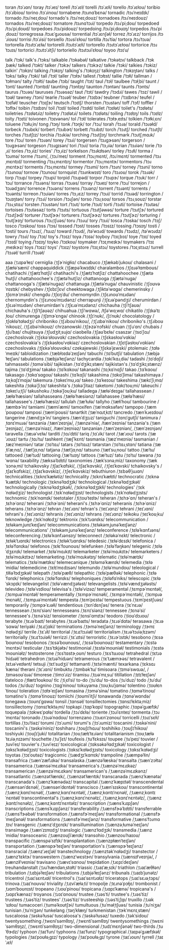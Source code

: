 toran	/tɔˈɹɑn/
toray	/tɔˈɹeɪ/
torell	/tɔˈɹɛɫ/
torelli	/tɔˈɹɛɫi/
torello	/tɔˈɹɛɫoʊ/
toribio	/tɔˈɹibioʊ/
torino	/tɔˈɹinoʊ/
tornabene	/tɔɹnɑˈbɛnə/
tornadic	/tɔɹˈneɪdɪk/
tornado	/tɔɹˈneɪˌdoʊ/
tornado's	/tɔɹˈneɪˌdoʊz/
tornadoes	/tɔɹˈneɪdoʊz/
tornados	/tɔɹˈneɪˌdoʊz/
tornatore	/tɔɹnɑˈtɔɹi/
torpedo	/tɔɹˈpiˌdoʊ/
torpedoed	/tɔɹˈpiˌdoʊd/
torpedoes	/tɔɹˈpidoʊz/
torpedoing	/tɔɹˈpiˌdoʊɪŋ/
torpedos	/tɔɹˈpiˌdoʊz/
torregrossa	/tɔɹɛˈɡɹoʊsə/
torrential	/tɔˈɹɛnʃəɫ/
torrez	/tɔˈɹɛz/
torrijos	/tɔˈɹioʊs/
torrisi	/tɔˈɹisi/
torsiello	/tɔɹsiˈɛɫoʊ/
tortilla	/tɔɹˈtiə/
tortora	/tɔɹˈtɔɹə/
tortorella	/tɔɹtɔˈɹɛɫə/
tortorelli	/tɔɹtɔˈɹɛɫi/
tortorello	/tɔɹtɔˈɹɛɫoʊ/
tortorice	/tɔɹˈtɔɹɪs/
tortorici	/tɔɹtɔˈɹitʃi/
tortoriello	/tɔɹtɔɹiˈɛɫoʊ/
toyoo	/tɔɪˈu/

talk	/ˈtɔk/
talk's	/ˈtɔks/
talkable	/ˈtɔkəbəɫ/
talkative	/ˈtɔkətɪv/
talkback	/ˈtɔkˌbæk/
talked	/ˈtɔkt/
talker	/ˈtɔkɝ/
talkers	/ˈtɔkɝz/
talkie	/ˈtɔki/
talkies	/ˈtɔkiz/
talkin'	/ˈtɔkɪn/
talking	/ˈtɔkɪŋ/
talking's	/ˈtɔkɪŋz/
talkington	/ˈtɔkɪŋtən/
talks	/ˈtɔks/
talky	/ˈtɔki/
tall	/ˈtɔɫ/
taller	/ˈtɔɫɝ/
tallest	/ˈtɔɫɪst/
tallie	/ˈtɔɫi/
tallman	/ˈtɔɫmən/
talty	/ˈtɔɫti/
taube	/ˈtɔb/
taught	/ˈtɔt/
taul	/ˈtɔɫ/
taulbee	/ˈtɔɫˌbi/
taunt	/ˈtɔnt/
taunted	/ˈtɔntɪd/
taunting	/ˈtɔntɪŋ/
taunton	/ˈtɔntən/
taunts	/ˈtɔnts/
taurus	/ˈtɔɹəs/
tauruses	/ˈtɔɹəsəz/
taut	/ˈtɔt/
tawdry	/ˈtɔdɹi/
tawes	/ˈtɔz/
tawil	/ˈtɔəɫ/
tawney	/ˈtɔni/
tearle	/ˈtɔɹəɫ/
teuber	/ˈtɔɪbɝ/
teubner	/ˈtɔɪbnɝ/
teufel	/ˈtɔɪfəɫ/
teuscher	/ˈtɔɪʃɝ/
teutsch	/ˈtɔɪtʃ/
thorsten	/ˈtɔɹstən/
toff	/ˈtɔf/
toffler	/ˈtɔfɫɝ/
toibin	/ˈtɔɪbɪn/
toil	/ˈtɔɪɫ/
toiled	/ˈtɔɪɫd/
toilet	/ˈtɔɪɫət/
toilet's	/ˈtɔɪɫəts/
toiletries	/ˈtɔɪɫətɹiz/
toiletry	/ˈtɔɪɫətɹi/
toilets	/ˈtɔɪɫəts/
toiling	/ˈtɔɪɫɪŋ/
toils	/ˈtɔɪɫz/
toity	/ˈtɔɪti/
toivonen	/ˈtɔɪvənən/
tol	/ˈtɔɫ/
tolerates	/ˈtɔɫɝˌeɪts/
tolkien	/ˈtɔɫkiˌɛn/
toluene	/ˈtɔɫuˌin/
tong	/ˈtɔŋ/
tonk	/ˈtɔŋk/
tor	/ˈtɔɹ/
torah	/ˈtɔɹə/
torald	/ˈtɔɹəɫd/
torbeck	/ˈtɔɹbɛk/
torbert	/ˈtɔɹbɝt/
torbett	/ˈtɔɹbɪt/
torch	/ˈtɔɹtʃ/
torched	/ˈtɔɹtʃt/
torches	/ˈtɔɹtʃɪz/
torchia	/ˈtɔɹkiə/
torching	/ˈtɔɹtʃɪŋ/
torchmark	/ˈtɔɹtʃˌmɑɹk/
tore	/ˈtɔɹ/
toren	/ˈtɔɹən/
torey	/ˈtɔɹi/
torgersen	/ˈtɔɹɡɝsən/
torgerson	/ˈtɔɹɡɝsən/
torgeson	/ˈtɔɹɡɪsən/
tori	/ˈtɔɹi/
toria	/ˈtɔˌɹiə/
torian	/ˈtɔɹiən/
torie	/ˈtɔˌɹi/
tories	/ˈtɔˌɹiz/
tories'	/ˈtɔˌɹiz/
torkelson	/ˈtɔɹkɪɫsən/
torley	/ˈtɔɹɫi/
torma	/ˈtɔɹmə/
torme	/ˈtɔɹm/, /ˌtɔɹˈmeɪ/
torment	/ˈtɔɹˌmɛnt/, /tɔɹˈmɛnt/
tormented	/ˈtɔɹˌmɛntɪd/
tormenting	/ˈtɔɹˌmɛntɪŋ/
tormentor	/ˈtɔɹˌmɛntɝ/
tormentors	/ˈtɔɹˌmɛntɝz/
torments	/ˈtɔɹˌmɛnts/
tormey	/ˈtɔɹmi/
torn	/ˈtɔɹn/
torney	/ˈtɔɹni/
torno	/ˈtɔɹnoʊ/
tornow	/ˈtɔɹnoʊ/
tornquist	/ˈtɔɹnkwɪst/
toro	/ˈtɔɹoʊ/
torok	/ˈtɔɹək/
torp	/ˈtɔɹp/
torpey	/ˈtɔɹpi/
torpid	/ˈtɔɹpəd/
torpor	/ˈtɔɹpɝ/
torque	/ˈtɔɹk/
torr	/ˈtɔɹ/
torrance	/ˈtɔɹəns/
torras	/ˈtɔɹəs/
torray	/ˈtɔɹeɪ/
torre	/ˈtɔɹ/
torrejon	/ˈtɔɹədʒɑn/
torrence	/ˈtɔɹəns/
torrens	/ˈtɔɹənz/
torrent	/ˈtɔɹənt/
torrents	/ˈtɔɹənts/
torreon	/ˈtɔɹiən/
torres	/ˈtɔˌɹɛz/
torrey	/ˈtɔɹi/
torrid	/ˈtɔɹəd/
torrington	/ˈtɔɹɪŋtən/
torry	/ˈtɔɹi/
torsion	/ˈtɔɹʃən/
torso	/ˈtɔɹˌsoʊ/
torsos	/ˈtɔɹˌsoʊz/
torstar	/ˈtɔɹˌstɑɹ/
torsten	/ˈtɔɹstən/
tort	/ˈtɔɹt/
torte	/ˈtɔɹt/
torti	/ˈtɔɹti/
tortoise	/ˈtɔɹtəs/
tortoises	/ˈtɔɹtəsəz/
torts	/ˈtɔɹts/
tortuous	/ˈtɔɹtʃəwəs/
torture	/ˈtɔɹtʃɝ/
tortured	/ˈtɔɹtʃɝd/
torturer	/ˈtɔɹtʃɝɝ/
torturers	/ˈtɔɹtʃɝɝz/
tortures	/ˈtɔɹtʃɝz/
torturing	/ˈtɔɹtʃɝɪŋ/
torturous	/ˈtɔɹˌtʃuəs/
toru	/ˈtɔɹu/
tory	/ˈtɔɹi/
tosca	/ˈtɔskə/
tosch	/ˈtɔʃ/
tosco	/ˈtɔskoʊ/
toss	/ˈtɔs/
tossed	/ˈtɔst/
tosses	/ˈtɔsɪz/
tossing	/ˈtɔsɪŋ/
tosti	/ˈtɔsti/
tours	/ˈtɔɹz/, /ˈtʊɹz/
toward	/ˈtɔɹd/, /təˈwɔɹd/
towards	/ˈtɔɹdz/, /təˈwɔɹdz/
towry	/ˈtɔɹi/
toy	/ˈtɔɪ/
toy's	/ˈtɔɪz/
toya	/ˈtɔɪə/
toyboy	/ˈtɔɪˌbɔɪ/
toye	/ˈtɔɪ/
toyed	/ˈtɔɪd/
toying	/ˈtɔɪɪŋ/
toyko	/ˈtɔɪkoʊ/
toymaker	/ˈtɔɪˌmeɪkɝ/
toymakers	/ˈtɔɪˌmeɪkɝz/
toys	/ˈtɔɪz/
toys'	/ˈtɔɪz/
toystore	/ˈtɔɪˌstɔɹ/
toystores	/ˈtɔɪˌstɔɹz/
turrell	/ˈtɔɹəɫ/
turrill	/ˈtɔɹəɫ/

aaa	/ˌtɹɪpəˈɫeɪ/
cerniglia	/ˌtʃɝˈniɡɫiɑ/
chacabuco	/ˌtʃækəbˈjukoʊ/
chalasani	/ˌtʃæɫəˈsæni/
chappaquiddick	/ˌtʃæpəˈkwɪdɪk/
charalambos	/ˌtʃɑɹəˈɫɑmboʊs/
chatihachi	/ˌtʃætɪˈhɑtʃi/
chatihachi's	/ˌtʃætɪˈhɑtʃiz/
chattahoochee	/ˌtʃætəˈhutʃi/
chattahoochee's	/ˌtʃætəˈhutʃiz/
chattanooga	/ˌtʃætəˈnuɡə/
chattanooga's	/ˌtʃætəˈnuɡəz/
chattanuga	/ˌtʃætəˈnuɡə/
chauvinistic	/ˌtʃoʊvəˈnɪstɪk/
chebyshev	/ˌtʃɛbɪˈʃɛv/
cheektowaga	/ˌtʃiktəˈwɑɡə/
chemerinsky	/ˌtʃɛmɝˈɪnski/
chengdu	/ˌtʃɛŋˈdu/
chernomyrdin	/ˌtʃɛɹnoʊˈmɪɹdən/
chernomyrdin's	/ˌtʃɛɹnoʊˈmɪɹdənz/
cherrapunji	/ˌtʃɛɹəˈpəndʒi/
cherumirdan	/ˌtʃɛɹəˈmɪɹdən/
cherumirdan's	/ˌtʃɛɹəˈmɪɹdənz/
chichauha	/ˌtʃiˈtʃaʊə/
chichauha's	/ˌtʃiˈtʃaʊəz/
chihuahua	/ˌtʃiˈwɑwə/, /tʃəˈwɑˌwɑ/
chikatilo	/ˌtʃɪkəˈtɪˌɫoʊ/
chimurenga	/ˌtʃɪmɝˈɛnɡə/
chinook	/ˌtʃɪˈnʊk/, /ʃɪˈnʊk/
chocolatology	/ˌtʃɑkɫəˈtɑɫədʒi/
chriboniko	/ˌtʃɹiboʊˈnikoʊ/, /ˌtʃɹɪbəˈnikoʊ/
chriboniko's	/ˌtʃɹiboʊˈnikoʊz/, /ˌtʃɹɪbəˈnikoʊz/
chrzanowski	/ˌtʃɝzəˈnɔfski/
chuan	/ˌtʃuˈɑn/
chubais	/ˌtʃuˈbaɪ/
chujitsuya	/ˌtʃudʒitˌsujɑ/
ciaobella	/ˌtʃaʊˈbɛɫə/
csaszar	/ˌtsɑˈʃɑɹ/
czechoslovak	/ˌtʃɛkəˈsɫoʊvɑk/
czechoslovakia	/ˌtʃɛkəsɫoʊˈvɑkiə/
czechoslovakia's	/ˌtʃɛkəsɫoʊˈvɑkiəz/
czechoslovakian	/ˌtʃɛtʃəsɫoʊˈvɑkiən/
czechoslovaks	/ˌtʃɛkəˈsɫoʊvɑks/
czekajewski	/ˌtʃɛkəˈjɛwski/
ptolemaic	/ˌtɑɫəˈmeɪɪk/
tabloidization	/ˌtæbɫɔɪdəˈzeɪʃən/
tabuchi	/ˌtɑˈbutʃi/
tabulation	/ˌtæbjəˈɫeɪʃən/
tabulations	/ˌtæbjəˈɫeɪʃənz/
tachycardia	/ˌtɑkiˈkɑɹˌdiə/
tadashi	/ˌtɑˈdɑʃi/
tahmassebi	/ˌtɑməˈsibi/
tajikistan	/ˌtɑˈdʒikɪˌstæn/
tajikistan's	/ˌtɑˈdʒikɪˌstænz/
tajima	/ˌtɑˈdʒimə/
takako	/ˌtɑˈkɑkoʊ/
takanashi	/ˌtɑˌkɑˈnɑʃi/
takao	/ˌtɑˈkɑoʊ/
takasago	/ˌtɑkɑˈsɑɡoʊ/
takashi	/ˌtɑˈkɑʃi/
takashima	/ˌtɑkɑˈʃimə/
takashimaya	/ˌtɑˌkɑʃɪˈmɑjə/
takemura	/ˌtɑkeɪˈmʊˌɹɑ/
takeo	/ˌtɑˈkeɪoʊ/
takeshima	/ˌtækɪˈʃiˌmɑ/
takeshita	/ˌtɑkəˈʃiˌtɑ/
takeshita's	/ˌtɑkəˈʃitəz/
taketomi	/ˌtɑkɪˈtoʊˌmi/
takeuchi	/ˌtɑkeɪˈuˌtʃi/
takushoku	/ˌtɑkəˈʃoʊˌku/
talladega	/ˌtæɫəˈdeɪɡə/
tallahassean	/ˌtæɫəˈhæsiən/
tallahasseans	/ˌtæɫəˈhæsiənz/
tallahassee	/ˌtæɫəˈhæsi/
tallahassee's	/ˌtæɫəˈhæsiz/
tallulah	/ˌtæˈɫuɫə/
tallyho	/ˌtæɫiˈhoʊ/
tambourine	/ˌtæmbɝˈin/
tamiami	/ˌtæmiˈæmi/
tamoxifen	/ˌtæˈmɑksəfən/
tampopo	/ˌtæmˈpoʊpoʊ/
tamposi	/ˌtæmˈpoʊsi/
tanartkit	/ˌtæˈnɑɹtˌkɪt/
tancredo	/ˌtænˈkɹeɪdoʊ/
tangerine	/ˌtændʒɝˈin/
tangiers	/ˌtænˈdʒɪɹz/
taniguchi	/ˌtɑnɪˈɡutʃi/
tanimura	/ˌtɑnɪˈmuɹə/
tanzania	/ˌtænˈzeɪnjə/, /ˌtænzəˈniə/, /tænˈzeɪniə/
tanzania's	/ˌtænˈzeɪnjəz/, /ˌtænzəˈniəz/, /tænˈzeɪniəz/
tanzanian	/ˌtænˈzeɪniən/, /ˌtænˈzeɪnjən/
taravella	/ˌtæɹəˈvɛɫə/
tarditi	/ˌtɑɹˈdɪti/
tariq	/ˌtɑˈɹik/
tarot	/ˌtæˈɹoʊ/
tarots	/ˌtæˈɹoʊz/
tartu	/ˌtɑɹˈtu/
tashkent	/ˌtæʃˈkɛnt/
tasmania	/ˌtæzˈmeɪniə/
tasmanian	/ˌtæzˈmeɪniən/
tatar	/ˌtɑˈtɑɹ/
tatars	/ˌtɑˈtɑɹz/
tatarstan	/ˌtɑˈtɑɹˌstɑn/
tatiana	/ˌtæˌtiˈæˌnɑ/, /ˌtætˈjɑˌnɑ/
tatjana	/ˌtætˈjɑˌnɑ/
tatsuno	/ˌtætˈsuˌnoʊ/
tattoo	/ˌtæˈtu/
tattooed	/ˌtæˈtud/
tattooing	/ˌtæˈtuɪŋ/
tattoos	/ˌtæˈtuz/
tatu	/ˌtɑˈtu/
tawana	/ˌtɑˈwɑnə/
taxability	/ˌtæksəˈbɪɫɪti/
taxonomies	/ˌtækˈsɔnəˌmiz/
taxonomy	/ˌtækˈsɔnəˌmi/
tchaikovsky	/ˌtʃaɪˈkɑfski/, /ˌtʃaɪˈkɑvski/, /ˌtʃeɪˈkɑvski/
tchaikovsky's	/ˌtʃaɪˈkɑfskiz/, /ˌtʃaɪˈkɑvskiz/, /ˌtʃeɪˈkɑvskiz/
tebuthiuron	/ˌtɛbəθˈjuɹɑn/
technicalities	/ˌtɛknɪˈkæɫətiz/
technicality	/ˌtɛknɪˈkæɫɪti/
technocratic	/ˌtɛknəˈkɹætɪk/
technologic	/ˌtɛknəˈɫɑdʒɪk/
technological	/ˌtɛknəˈɫɑdʒɪkəɫ/
technologically	/ˌtɛknəˈɫɑdʒɪkəɫi/, /ˌtɛknəˈɫɑdʒɪkɫi/
technologies'	/ˌtɛkˈnɑɫədʒiz/
technologist	/ˌtɛkˈnɑɫədʒɪst/
technologists	/ˌtɛkˈnɑɫədʒɪsts/
technomic	/ˌtɛkˈnɑmɪk/
teetotaler	/ˌtiˌtoʊˈteɪɫɝ/
teheran	/ˌtɛhɝˈɑn/
teheran's	/ˌtɛhɝˈɑnz/
teherani	/ˌtɛhɝˈɑni/
teherani's	/ˌtɛhɝˈɑniz/
teheranis	/ˌtɛhɝˈɑniz/
teherans	/ˌtɛhɝˈɑnz/
tehran	/ˌteɪˈɹɑn/
tehran's	/ˌteɪˈɹɑnz/
tehrani	/ˌteɪˈɹɑni/
tehrani's	/ˌteɪˈɹɑniz/
tehranis	/ˌteɪˈɹɑniz/
tehrans	/ˌteɪˈɹɑnz/
teikoku	/ˌteɪˈkoʊˌku/
teknowledge	/ˌtɛkˈnɑɫɛdʒ/
tektronix	/ˌtɛkˈtɹɑnɪks/
telecommunication	/ˌtɛɫəkəmˌjunɪˈkeɪʃən/
telecommunications	/ˌtɛɫəkəmˌjunəˈkeɪʃənz/
telecommunications'	/ˌtɛɫəkəmˌjunəˈkeɪʃənz/
teleconference	/ˌtɛɫəˈkɑnfɹəns/
teleconferencing	/ˌtɛɫəˈkɑnfɹənsɪŋ/
teleconnect	/ˌtɛɫəkəˈnɛkt/
telectronic	/ˌtɛɫəkˈtɹɑnɪk/
telectronics	/ˌtɛɫəkˈtɹɑnɪks/
teledesic	/ˌtɛɫəˈdɛsɪk/
telefonica	/ˌtɛɫəˈfɑnɪkə/
telefonos	/ˌtɛɫɛˈfoʊnoʊs/
telefunken	/ˌtɛɫəˈfəŋkən/
telegenic	/ˌtɛɫəˈdʒɛnɪk/
telemarket	/ˌtɛɫəˈmɑɹkɪt/
telemarketer	/ˌtɛɫəˈmɑɹkɪtɝ/
telemarketers	/ˌtɛɫəˈmɑɹkɪtɝz/
telemarketing	/ˌtɛɫəˈmɑɹkətɪŋ/
telematic	/ˌtɛɫəˈmætɪk/
telematics	/ˌtɛɫəˈmætɪks/
telemecanique	/ˌtɛɫəməˈkænɪk/
telemedia	/ˌtɛɫəˈmidiə/
telemedicine	/ˌtɛɫɪˈmɛdɪsən/
telemundo	/ˌtɛɫəˈmundoʊ/
teleological	/ˌtiɫiəˈɫɔdʒɪkəɫ/
telepath	/ˌtɛɫəˈpæθ/
telepathic	/ˌtɛɫəˈpæθək/
telephonic	/ˌtɛɫəˈfɑnɪk/
telephonics	/ˌtɛɫəˈfɑnɪks/
telephoniques	/ˌtɛɫəfɑˈniks/
telescopic	/ˌtɛɫəˈskɔpɪk/
televangelist	/ˌtɛɫəˈvændʒəɫəst/
televangelists	/ˌtɛɫəˈvændʒəɫəsts/
televideo	/ˌtɛɫəˈvɪdioʊ/
televisa's	/ˌtɛɫəˈvizəz/
temperamental	/ˌtɛmpɝˈmɛntəɫ/, /ˌtɛmpɹəˈmɛntəɫ/
temperamentally	/ˌtɛmpɝˈmɛnəɫi/, /ˌtɛmpɝˈmɛntəɫi/, /ˌtɛmpɹəˈmɛnəɫi/, /ˌtɛmpɹəˈmɛntəɫi/
tempesta	/ˌtɛmˈpɛstə/
tempestuous	/ˌtɛmˈpɛstʃuəs/
temporarily	/ˌtɛmpɝˈɛɹəɫi/
tendentious	/ˌtɛnˈdɛnʃəs/
tenera	/ˌtɛˈnɛɹə/
tennessean	/ˌtɛnɪˈsiən/
tennesseans	/ˌtɛnɪˈsiənz/
tennessee	/ˌtɛnəˈsi/
tennessee's	/ˌtɛnəˈsiz/
tensiometer	/ˌtɛnsiˈɑmɪtɝ/
teodoro	/ˌtioʊˈdɔɹoʊ/
terabyte	/ˌtɛɹəˈbaɪt/
terabytes	/ˌtɛɹəˈbaɪts/
teradata	/ˌtɛɹəˈdɑtə/
terasawa	/ˌtɛɹəˈsɑwə/
teriyaki	/ˌtɛɹɪˈjɑki/
terminations	/ˌtɝməˈneɪʃənz/
terminology	/ˌtɝmɪˈnɑɫədʒi/
terrile	/ˌtɛˈɹiɫ/
territorial	/ˌtɛɹɪˈtɔɹiəɫ/
territorialism	/ˌtɛɹəˈtɔɹiəˌɫɪzəm/
territorially	/ˌtɛɹɪˈtɔɹiəɫi/
terrizzi	/ˌtɛˈɹɪtsi/
terroristic	/ˌtɛɹɝˈɪstɪk/
tesobono	/ˌtɛsəˈboʊnoʊ/
tesobonos	/ˌtɛsəˈboʊnoʊs/, /ˌtɛsəˈboʊnoʊz/
testamentary	/ˌtɛstəˈmɛntɝi/
testicular	/ˌtɛsˈtɪkjəɫɝ/
testimonial	/ˌtɛstəˈmoʊniəɫ/
testimonials	/ˌtɛstəˈmoʊniəɫz/
testosterone	/ˌtɛsˈtɑstɝˌoʊn/
testuro	/ˌtɛsˈtʊɹoʊ/
tetrahedral	/ˌtɛtɹəˈhidɹəɫ/
tetrahedron	/ˌtɛtɹəˈhidɹən/
tetramerous	/ˌtɛˈtɹæmɝəs/
tetravalent	/ˌtɛtɹəˈveɪɫənt/
tetsuji	/ˌtɛtˈsudʒi/
tettamanti	/ˌtɛtəˈmænti/
texarkana	/ˌtɛksɑɹˈkænə/
therani	/ˌtɛˈɹɑni/
timbuktu	/ˌtɪmbəkˈtu/
timisoara	/ˌtɪməˈswɑɹə/, /ˌtɪməsoʊˈɑɹə/
timorese	/ˌtimɔˈɹiz/
tiramisu	/ˌtɪɹəˈmɪˌsu/
titillation	/ˌtɪtɪˈɫeɪʃən/
tlateloco	/ˌtɫætɪˈɫoʊkoʊ/
tlc	/ˌtiˌɛɫˈsi/
to-do	/ˌtuˈdu/
to-dos	/ˌtuˈduz/
todo	/ˌtuˈdu/
todos	/ˌtuˈduz/
tognino	/ˌtɑɡˈninoʊ/
tokuyama	/ˌtoʊˌkuˈjɑmə/
tolentino	/ˌtoʊɫɛnˈtinoʊ/
toleration	/ˌtɑɫɝˈeɪʃən/
tomasina	/ˌtɔməˈsinə/
tomatino	/ˌtɑməˈtinoʊ/
tomatino's	/ˌtɑməˈtinoʊz/
tomiichi	/ˌtoʊmiˈitʃi/
tonawanda	/ˌtɑnəˈwɑndə/
tonegawa	/ˌtoʊnɪˈɡɑwə/
tonsil	/ˌtɑnsəɫ/
tonsillectomies	/ˌtɑnsɪˈɫɛktəˌmiz/
tonsillectomy	/ˌtɑnsɪˈɫɛktəˌmi/
topkapi	/ˌtɑpˈkɑpi/
topographic	/ˌtɑpəˈɡɹæfɪk/
toquepala	/ˌtɑkwɛˈpɑɫə/
tordella	/ˌtɔɹˈdɛɫə/
toriente	/ˌtɔɹiˈɛnteɪ/
tormenta	/ˌtɔɹˈmɛntə/
toronado	/ˌtɔɹəˈnɑdoʊ/
torrenzano	/ˌtɔɹɛnˈzɑnoʊ/
torricelli	/ˌtɔɹɪˈsɛɫi/
tortillas	/ˌtɔɹˈtiəz/
torumi	/ˌtɔˈɹumi/
torumi's	/ˌtɔˈɹumiz/
toscanini	/ˌtɔskəˈnini/
toscanini's	/ˌtəskəˈniniz/
toshiharu	/ˌtoʊʃɪˈhɑɹu/
toshihiko	/ˌtoʊʃɪˈhikoʊ/
toshiyuki	/ˌtoʊʃɪˈjuki/
totalitarian	/ˌtoʊˌtæɫɪˈtɛɹiən/
totalitarianism	/ˌtoʊˌtæɫəˈtɛɹiəˌnɪzəm/
touchette	/ˌtuˈʃɛt/
toufexis	/ˌtuˈfɛksɪs/
toupee	/ˌtuˈpeɪ/
touvier	/ˌtuviˈeɪ/
touvier's	/ˌtuviˈeɪz/
toxicological	/ˌtɑksəkəˈɫɑdʒɪkəɫ/
toxicologist	/ˌtɑksɪˈkɑɫədʒɪst/
toxicologists	/ˌtɑksɪˈkɑɫədʒɪsts/
toxicology	/ˌtɑksɪˈkɑɫədʒi/
toyotas	/ˌtɔɪˈoʊtəz/
tragicomic	/ˌtɹædʒɪˈkɑmɪk/
trampoline	/ˌtɹæmpəˈɫin/
transafrica	/ˌtɹænˈzæfɹɪkə/
transalaska	/ˌtɹænzəˈɫæskə/
transalta	/ˌtɹænˈzɔɫtə/
transamerica	/ˌtɹænsəˈmɛɹɪkə/
transamerica's	/ˌtɹænzəˈmɛɹɪkəz/
transamerican	/ˌtɹænzəˈmɛɹɪkən/
transamerican's	/ˌtɹænzəˈmɛɹɪkənz/
transatlantic	/ˌtɹænzətˈɫænɪk/, /ˌtɹænzətˈɫæntɪk/
transcanada	/ˌtɹænzˈkænətə/
transcanada's	/ˌtɹænzˈkænədəz/
transcapital	/ˌtɹænzˈkæpɪtəɫ/
transcendental	/ˌtɹænsənˈdɛnəɫ/, /ˌtɹænsənˈdɛntəɫ/
transcisco	/ˌtɹænˈsɪskoʊ/
transcontinental	/ˌtɹænzˌkɑnɪˈnɛnəɫ/, /ˌtɹænzˌkɑnɪˈnɛntəɫ/, /ˌtɹænzˌkɑntɪˈnɛnəɫ/, /ˌtɹænzˌkɑntɪˈnɛntəɫ/
transcontinental's	/ˌtɹænzˌkɑnɪˈnɛnəɫz/, /ˌtɹænzˌkɑnɪˈnɛntəɫz/, /ˌtɹænzˌkɑntɪˈnɛnəɫz/, /ˌtɹænzˌkɑntɪˈnɛntəɫz/
transcription	/ˌtɹænsˈkɹɪpʃən/
transcriptions	/ˌtɹænsˈkɹɪpʃənz/
transferability	/ˌtɹænsfɝəˈbɪɫɪti/
transferrable	/ˌtɹænsˈfɝəbəɫ/
transformation	/ˌtɹænsfɝˈmeɪʃən/
transformational	/ˌtɹænsfɝˈmeɪʃənəɫ/
transformations	/ˌtɹænsfɝˈmeɪʃənz/
transformative	/ˌtɹænsˈfɔɹmɑˌtɪv/
transgenic	/ˌtɹænzˈdʒɛnɪk/
transillumination	/ˌtɹænzəˌɫuməˈneɪʃən/
transimage	/ˌtɹænˈzɪmɪdʒ/
translogic	/ˌtɹænzˈɫɑdʒɪk/
transmedia	/ˌtɹænzˈmidiə/
transoceanic	/ˌtɹænzoʊʃiˈænɪk/
transohio	/ˌtɹænzoʊˈhaɪoʊ/
transpacific	/ˌtɹænspəˈsɪfɪk/
transplantation	/ˌtɹænzpɫænˈteɪʃən/
transportation	/ˌtɹænspɝˈteɪʃən/
transportation's	/ˌtɹænspɝˈteɪʃənz/
transracial	/ˌtɹænzˈɹeɪʃəɫ/
transtechnology	/ˌtɹænztəkˈnɑɫədʒi/
transtector	/ˌtɹænzˈtɛktɝ/
transwestern	/ˌtɹænzˈwɛstɝn/
transylvania	/ˌtɹænsɪɫˈveɪnjə/, /ˌtɹænziɫˈveɪniə/
travisano	/ˌtɹævɪˈsɑnoʊ/
trepidation	/ˌtɹɛpɪˈdeɪʃən/
treuhandanstalt	/ˌtɹuˈhændənˌstɑɫt/
triassic	/ˌtɹaɪˈæˌsɪk/
triathlon	/ˌtɹaɪˈæθɫən/
tribulation	/ˌtɹɪbjəˈɫeɪʃən/
tribulations	/ˌtɹɪbjəˈɫeɪʃənz/
tribunals	/ˌtɹaɪbˈjunəɫz/
tricentrol	/ˌtɹaɪˈsɛntɹɑɫ/
tricentrol's	/ˌtɹaɪˈsɛntɹɑɫz/
triceratops	/ˌtɹaɪˈsɛɹəˌtɔps/
trinova	/ˌtɹaɪˈnoʊvə/
triviality	/ˌtɹɪviˈæɫəˌti/
trnopolje	/ˌtɛɹnəˈpɔɫjɛ/
trombonist	/ˌtɹɑmˈboʊnɪst/
tropeano	/ˌtɹoʊˈpinoʊ/
tropicana	/ˌtɹɑpɪˈkænə/
tropicana's	/ˌtɹɑpɪˈkænəz/
troyanos	/ˌtɹɔɪˈɑnoʊs/
trustee	/ˌtɹəsˈti/
trustee's	/ˌtɹəsˈtiz/
trustees	/ˌtɹəsˈtiz/
trustees'	/ˌtɹəsˈtiz/
trusteeship	/ˌtɹəsˈtiˌʃɪp/
truxillo	/ˌtɹəkˈsɪɫoʊ/
tumacoceri	/ˌtuməˈkoʊtʃɝi/
tumultuous	/ˌtuˈməɫˌtʃuəs/
tunisia	/ˌtuˈniʒə/
tunisian	/ˌtuˈniʒən/
tunkelang	/ˌtəŋˈkɫæŋ/
turkmenistan	/ˌtɝkˈmɛnɪˌstæn/
tuscaloosa	/ˌtəskəˈɫusə/
tuscaloosa's	/ˌtəskəˈɫusəz/
tuxedo	/ˌtəkˈsidoʊ/
twentysomething	/ˌtwɛniˈsəmθɪŋ/, /ˌtwɛntiˈsəmθɪŋ/
twentysomethings	/ˌtwɛniˈsəmθɪŋz/, /ˌtwɛntiˈsəmθɪŋz/
two-dimensional	/ˌtudɪˈmɛnʃənəɫ/
two-thirds	/ˌtuˈθɝdz/
typhoon	/ˌtaɪˈfun/
typhoons	/ˌtaɪˈfunz/
typographical	/ˌtaɪpəˈɡɹæfɪkəɫ/
typologies	/ˌtaɪˈpoʊɫəˌɡɪz/
typology	/ˌtaɪˈpoʊɫəˌɡɪ/
tyrone	/ˌtaɪˈɹoʊn/
tyrrell	/ˌtaɪˈɹɛɫ/
